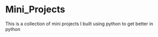 # Mini_Projects
This is a collection of mini projects I built using python to  get better in python 
